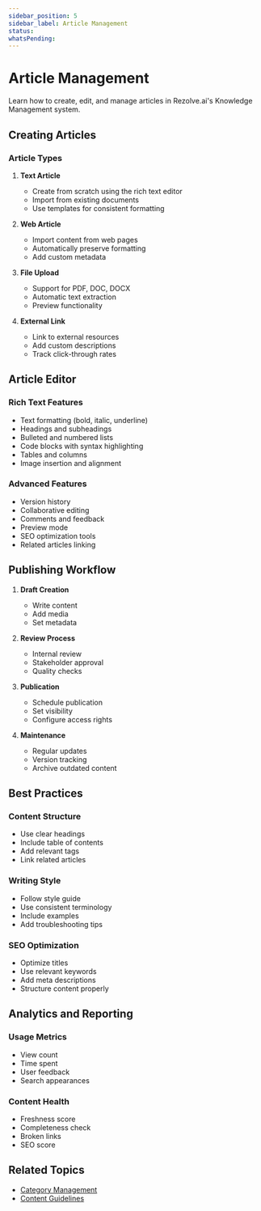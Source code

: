 ```yaml
---
sidebar_position: 5
sidebar_label: Article Management
status: 
whatsPending: 
---
```


# Article Management

Learn how to create, edit, and manage articles in Rezolve.ai's Knowledge Management system.

## Creating Articles

### Article Types
1. **Text Article**
   - Create from scratch using the rich text editor
   - Import from existing documents
   - Use templates for consistent formatting

2. **Web Article**
   - Import content from web pages
   - Automatically preserve formatting
   - Add custom metadata

3. **File Upload**
   - Support for PDF, DOC, DOCX
   - Automatic text extraction
   - Preview functionality

4. **External Link**
   - Link to external resources
   - Add custom descriptions
   - Track click-through rates

## Article Editor

### Rich Text Features
- Text formatting (bold, italic, underline)
- Headings and subheadings
- Bulleted and numbered lists
- Code blocks with syntax highlighting
- Tables and columns
- Image insertion and alignment

### Advanced Features
- Version history
- Collaborative editing
- Comments and feedback
- Preview mode
- SEO optimization tools
- Related articles linking

## Publishing Workflow

1. **Draft Creation**
   - Write content
   - Add media
   - Set metadata

2. **Review Process**
   - Internal review
   - Stakeholder approval
   - Quality checks

3. **Publication**
   - Schedule publication
   - Set visibility
   - Configure access rights

4. **Maintenance**
   - Regular updates
   - Version tracking
   - Archive outdated content

## Best Practices

### Content Structure
- Use clear headings
- Include table of contents
- Add relevant tags
- Link related articles

### Writing Style
- Follow style guide
- Use consistent terminology
- Include examples
- Add troubleshooting tips

### SEO Optimization
- Optimize titles
- Use relevant keywords
- Add meta descriptions
- Structure content properly

## Analytics and Reporting

### Usage Metrics
- View count
- Time spent
- User feedback
- Search appearances

### Content Health
- Freshness score
- Completeness check
- Broken links
- SEO score

## Related Topics
- [Category Management](./category-management.md)
- [Content Guidelines](./content-guidelines.md)


